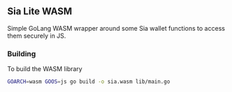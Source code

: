 ## Sia Lite WASM

Simple GoLang WASM wrapper around some Sia wallet functions to access them securely in JS.

### Building

To build the WASM library 

```sh
GOARCH=wasm GOOS=js go build -o sia.wasm lib/main.go
```